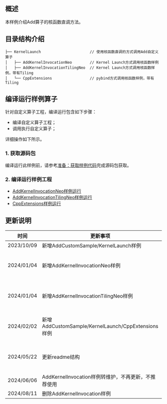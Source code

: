 ## 概述
本样例介绍Add算子的核函数直调方法。
## 目录结构介绍
```
├── KernelLaunch                      // 使用核函数直调的方式调用Add自定义算子
│   ├── AddKernelInvocationNeo        // Kernel Launch方式调用核函数样例
│   ├── AddKernelInvocationTilingNeo  // Kernel Launch方式调用核函数样例，带有Tiling
│   └── CppExtensions                 // pybind方式调用核函数样例，带有Tiling
```
## 编译运行样例算子
针对自定义算子工程，编译运行包含如下步骤：
- 编译自定义算子工程；
- 调用执行自定义算子；

详细操作如下所示。
### 1. 获取源码包
编译运行此样例前，请参考[准备：获取样例代码](../README.md#codeready)完成源码包获取。
### 2. 编译运行样例工程
- [AddKernelInvocationNeo样例运行](./AddKernelInvocationNeo/README.md)
- [AddKernelInvocationTilingNeo样例运行](./AddKernelInvocationTilingNeo/README.md)
- [CppExtensions样例运行](./CppExtensions/README.md)
## 更新说明
| 时间       | 更新事项                                            | 注意事项                                       |
| ---------- | --------------------------------------------------- | ---------------------------------------------- |
| 2023/10/09 | 新增AddCustomSample/KernelLaunch样例                |                                                |
| 2024/01/04 | 新增AddKernelInvocationNeo样例                      | 需要基于社区CANN包7.0.0.alpha003及之后版本运行 |
| 2024/01/04 | 新增AddKernelInvocationTilingNeo样例                | 需要基于社区CANN包7.0.0.alpha003及之后版本运行 |
| 2024/02/02 | 新增AddCustomSample/KernelLaunch/CppExtensions样例  | 需要基于社区CANN包7.0.0.alpha003及之后版本运行 |
| 2024/05/22 | 更新readme结构                                      | 需要基于社区CANN包7.0.0.alpha003及之后版本运行 |
| 2024/06/06 | AddKernelInvocation样例转维护，不再更新，不推荐使用 |
| 2024/08/11 | 删除AddKernelInvocation样例 |
